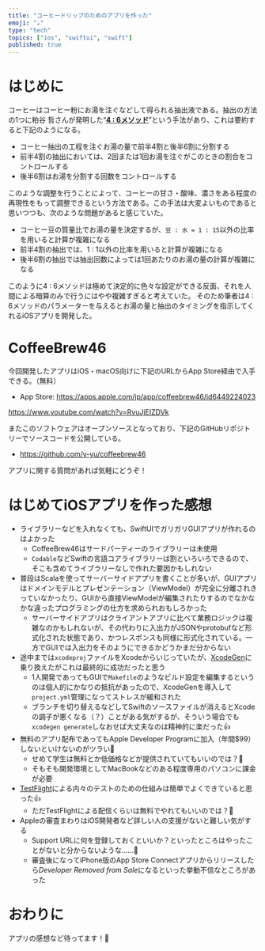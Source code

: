 ```yaml
---
title: "コーヒードリップのためのアプリを作った"
emoji: "☕️"
type: "tech"
topics: ["ios", "swiftui", "swift"]
published: true
---
```


# はじめに

コーヒーはコーヒー粉にお湯を注ぐなどして得られる抽出液である。抽出の方法の1つに粕谷 哲さんが発明した“[**4 : 6メソッド**](https://philocoffea.com/?mode=f3)”という手法があり、これは要約すると下記のようになる。

- コーヒー抽出の工程を注ぐお湯の量で前半4割と後半6割に分割する
- 前半4割の抽出においては、2回または1回お湯を注ぐがこのときの割合をコントロールする
- 後半6割はお湯を分割する回数をコントロールする

このような調整を行うことによって、コーヒーの甘さ・酸味、濃さをある程度の再現性をもって調整できるという方法である。この手法は大変よいものであると思いつつも、次のような問題があると感じていた。

- コーヒー豆の質量比でお湯の量を決定するが、`豆 : 水 = 1 : 15`以外の比率を用いると計算が複雑になる
- 前半4割の抽出では、1 : 1以外の比率を用いると計算が複雑になる
- 後半6割の抽出では抽出回数によっては1回あたりのお湯の量の計算が複雑になる

このように4 : 6メソッドは極めて決定的に色々な設定ができる反面、それを人間による暗算のみで行うにはやや複雑すぎると考えていた。
そのため筆者は4 : 6メソッドのパラメーターを与えるとお湯の量と抽出のタイミングを指示してくれるiOSアプリを開発した。

# CoffeeBrew46

今回開発したアプリはiOS・macOS向けに下記のURLからApp Store経由で入手できる。（無料）

- App Store: https://apps.apple.com/jp/app/coffeebrew46/id6449224023

https://www.youtube.com/watch?v=RvuJjEIZDVk

またこのソフトウェアはオープンソースとなっており、下記のGitHubリポジトリーでソースコードを公開している。

- https://github.com/y-yu/coffeebrew46

アプリに関する質問があれば気軽にどうぞ！

# はじめてiOSアプリを作った感想

- ライブラリーなどを入れなくても、SwiftUIでガリガリGUIアプリが作れるのはよかった
    - CoffeeBrew46はサードパーティーのライブラリーは未使用
    - `Codable`などSwiftの言語コアライブラリーは割といろいろできるので、そこも含めてライブラリーなしで作れた要因かもしれない
- 普段はScalaを使ってサーバーサイドアプリを書くことが多いが、GUIアプリはドメインモデルとプレゼンテーション（ViewModel）が完全に分離されきっていなかったり、GUIから直接ViewModelが編集されたりするのでなかなかな違ったプログラミングの仕方を求められおもしろかった
    - サーバーサイドアプリはクライアントアプリに比べて業務ロジックは複雑なのかもしれないが、その代わりに入出力がJSONやprotobufなど形式化された状態であり、かつレスポンスも同様に形式化されている。一方でGUIでは入出力をそのようにできるかどうかまだ分からない
- 途中までは`xcodeproj`ファイルをXcodeからいじっていたが、[XcodeGen](https://github.com/yonaskolb/XcodeGen)に乗り換えたがこれは最終的に成功だったと思う
    - 1人開発であってもGUIで`Makefile`のようなビルド設定を編集するというのは個人的にかなりの抵抗があったので、XcodeGenを導入して`project.yml`管理になってストレスが緩和された
    - ブランチを切り替えるなどしてSwiftのソースファイルが消えるとXcodeの調子が悪くなる（？）ことがある気がするが、そういう場合でも`xcodegen generate`しなおせば大丈夫なのは精神的に楽だった👍
- 無料のアプリ配布であってもApple Developer Programに加入（年間$99）しないといけないのがツラい💸
    - せめて学生は無料とか低価格などが提供されていてもいいのでは？🤔
    - そもそも開発環境としてMacBookなどのある程度専用のパソコンに課金が必要
- [TestFlight](https://developer.apple.com/testflight/)による内々のテストのための仕組みは簡単でよくできていると思った👍
    - ただTestFlightによる配信くらいは無料でやれてもいいのでは？🤔
- Appleの審査まわりはiOS開発者など詳しい人の支援がないと難しい気がする
    - Support URLに何を登録しておくといいか？といったところはやったことがないと分からないような……🤔
    - 審査後になってiPhone版のApp Store Connectアプリからリリースしたら*Developer Removed from Sale*になるといった挙動不信なところがあった

# おわりに

アプリの感想など待ってます！🙏
